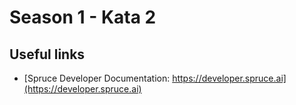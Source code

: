 # Season 1 - Kata 2


## Useful links
* [Spruce Developer Documentation: https://developer.spruce.ai](https://developer.spruce.ai)
